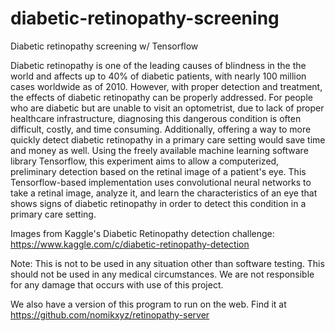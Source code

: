 # diabetic-retinopathy-screening
Diabetic retinopathy screening w/ Tensorflow

Diabetic retinopathy is one of the leading causes of blindness in the the world and affects up to 40% of diabetic patients, with nearly 100 million cases worldwide as of 2010. However, with proper detection and treatment, the effects of diabetic retinopathy can be properly addressed.  For people who are diabetic but are unable to visit an optometrist, due to lack of proper healthcare infrastructure, diagnosing this dangerous condition is often difficult, costly, and time consuming. Additionally, offering a way to more quickly detect diabetic retinopathy in a primary care setting would save time and money as well. Using the freely available machine learning software library Tensorflow, this experiment aims to allow a computerized, preliminary detection based on the retinal image of a patient's eye. This Tensorflow-based implementation uses convolutional neural networks to take a retinal image, analyze it, and learn the characteristics of an eye that shows signs of diabetic retinopathy in order to detect this condition in a primary care setting. 

Images from Kaggle's Diabetic Retinopathy detection challenge: https://www.kaggle.com/c/diabetic-retinopathy-detection

Note: This is not to be used in any situation other than software testing. This should not be used in any medical circumstances. We are not responsible for any damage that occurs with use of this project. 

We also have a version of this program to run on the web. Find it at https://github.com/nomikxyz/retinopathy-server
